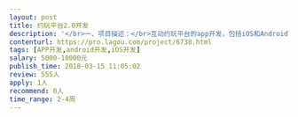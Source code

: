 ```yaml
---                
layout: post       
title: 约玩平台2.0开发           
description: '</br>一、项目描述：</br>互动约玩平台的app开发，包括iOS和Android两端，我主要需要做出聊天室功能</br></br>二、主要功能点：</br>实时多人语音聊天，排麦连麦功能，送礼物功能，pc端主播管理</br></br>三、可参考产品：</br>YY，寻欢，Hello</br></br>四、人员要求：</br>1.有做过聊天室，约玩平台的相关开发经验。</br>2.良好的沟通能力和契约精神。</br>3.对产品有独到的见解</br>'     
contenturl: https://pro.lagou.com/project/6738.html      
tags: [APP开发,android开发,iOS开发]            
salary: 5000-10000元          
publish_time: 2018-03-15 11:05:02         
review: 555人                   
apply: 1人                   
recommend: 0人                   
time_range: 2-4周              
---                 
```

